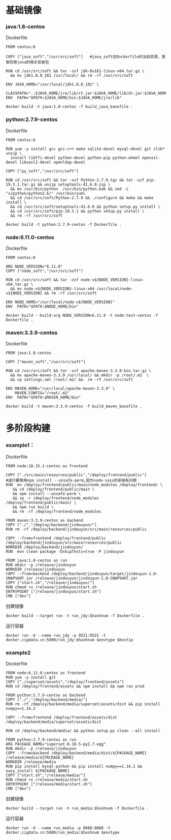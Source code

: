 # 基础镜像

### java:1.8-centos

Dockerfile
```
FROM centos:6

COPY ["java_soft","/usr/src/soft"]   #java_soft在Dockerfile的当前目录，里面存放java的相关安装包

RUN cd /usr/src/soft && tar -zxf jdk-8u181-linux-x64.tar.gz \
  && mv jdk1.8.0_181 /usr/local/ && rm -rf /usr/src/soft

ENV JAVA_HOME="/usr/local/jdk1.8.0_181" \
  CLASSPATH=".:$JAVA_HOME/jre/lib/rt.jar:$JAVA_HOME/lib/dt.jar:$JAVA_HOME/lib/tools.jar" 
ENV  PATH="$PATH:$JAVA_HOME/bin:$JAVA_HOME/jre/lib"

```
`docker build -t java:1.8-centos -f build_java_basefile .`


### python:2.7.9-centos

Dockerfile
```
FROM centos:6

RUN yum -y install gcc gcc-c++ make sqlite-devel mysql-devel git zlib* unzip \
  install libffi-devel python-devel python-pip python-wheel openssl-devel libsasl2-devel openldap-devel

COPY ["py_soft","/usr/src/soft"]

RUN cd /usr/src/soft && tar -xzf Python-2.7.9.tgz && tar -xzf pip-19.3.1.tar.gz && unzip setuptools-41.6.0.zip \
  && mv /usr/bin/python  /usr/bin/python.bak && sed -i "s/python/python2.6/" /usr/bin/yum\
  && cd /usr/src/soft/Python-2.7.9 && ./configure && make && make install \
  && cd /usr/src/soft/setuptools-41.6.0 && python setup.py install \
  && cd /usr/src/soft/pip-19.3.1 && python setup.py install \
  && rm -rf /usr/src/soft

```
`docker build -t python:2.7.9-centos -f Dockerfile .`

### node:6.11.0-centos

Dockerfile
```
FROM centos:6

ARG NODE_VERSION="6.11.0"
COPY ["node_soft","/usr/src/soft"]

RUN cd /usr/src/soft && tar -zxf node-v${NODE_VERSION}-linux-x64.tar.gz \
  && mv node-v${NODE_VERSION}-linux-x64 /usr/local/node-v${NODE_VERSION} && rm -rf /usr/src/soft

ENV NODE_HOME="/usr/local/node-v${NODE_VERSION}" 
ENV  PATH="$PATH:$NODE_HOME/bin"

```
`docker build --build-arg NODE_VERSION=6.11.0 -t node:test-centos -f Dockerfile .`

### maven:3.3.9-centos

Dockerfile
```
FROM java:1.8-centos

COPY ["maven_soft","/usr/src/soft"]

RUN cd /usr/src/soft && tar -zxf apache-maven-3.3.9-bin.tar.gz \
  && mv apache-maven-3.3.9 /usr/local/ && mkdir -p /root/.m2  \
  && cp settings.xml /root/.m2/ &&  rm -rf /usr/src/soft

ENV MAVEN_HOME="/usr/local/apache-maven-3.3.9" \
    MAVEN_CONFIG="/root/.m2"
ENV  PATH="$PATH:$MAVEN_HOME/bin"

```
`docker build -t maven:3.3.9-centos -f build_maven_basefile .`


# 多阶段构建

### example1：

Dockerfile
```
FROM node:10.15.1-centos as frontend

COPY ["./src/main/resources/public","/deploy/frontend/public"]
#运行要使用npm install --unsafe-perm,因为node-sass的安装有问题
RUN  mv /deploy/frontend/public/main/node_modules /deploy/frontend/ \
   && cd /deploy/frontend/public/main \
   && npm install --unsafe-perm \
   && cp -r /deploy/frontend/node_modules /deploy/frontend/public/main/ \
   && npm run build \
   && rm -rf /deploy/frontend/node_modules

FROM maven:3.3.9-centos as backend
COPY ["./","/deploy/backend/jindouyun/"]
RUN rm -rf /deploy/backend/jindouyun/src/main/resources/public 

COPY --from=frontend /deploy/frontend/public /deploy/backend/jindouyun/src/main/resources/public
WORKDIR /deploy/backend/jindouyun/
RUN  mvn clean package -DskipTests=true -P jindouyun

FROM java:1.8-centos as run
RUN mkdir -p /release/jindouyun
WORKDIR /release/jindouyun
COPY --from=backend /deploy/backend/jindouyun/target/jindouyun-1.0-SNAPSHOT.jar /release/jindouyun/jindouyun-1.0-SNAPSHOT.jar
COPY ["start.sh","/release/jindouyun/"]
RUN chmod +x /release/jindouyun/start.sh
ENTRYPOINT ["/release/jindouyun/start.sh"]
CMD ["dev"]

```
创建镜像

`docker build --target run -t run_jdy:$hashnum -f Dockerfile .`

运行容器

`docker run -d --name run_jdy -p 9521:9521 -t docker.cigdata.cn:5000/run_jdy:$hashnum $envtype $hostip`

### example2

Dockerfile
```
FROM node:6.11.0-centos as frontend
RUN yum -y install git
COPY ["./superset/assets","/deploy/frontend/assets"]
RUN cd /deploy/frontend/assets && npm install && npm run prod

FROM python:2.7.9-centos as backend
COPY ["./","/deploy/backend/media/"]
RUN rm -rf /deploy/backend/media/superset/assets/dist && pip install numpy==1.14.2

COPY --from=frontend /deploy/frontend/assets/dist /deploy/backend/media/superset/assets/dist

RUN cd /deploy/backend/media/ && python setup.py clean --all install

FROM python:2.7.9-centos as run
ARG PACKAGE_NAME="superset-0.18.5-py2.7.egg"
RUN mkdir -p /release/jindouyun
COPY --from=backend /deploy/backend/media/dist/${PACKAGE_NAME} /release/media/${PACKAGE_NAME}
WORKDIR /release/media
RUN pip install mysql-python && pip install numpy==1.14.2 && easy_install ${PACKAGE_NAME}
COPY ["start.sh","/release/media/"]
RUN chmod +x /release/media/start.sh
ENTRYPOINT ["/release/media/start.sh"]
CMD ["dev"]

```
创建镜像

`docker build --target run -t run_media:$hashnum -f Dockerfile .`

运行容器

`docker run -d --name run_media -p 8088:8088 -t docker.cigdata.cn:5000/run_media:$hashnum $envtype`

